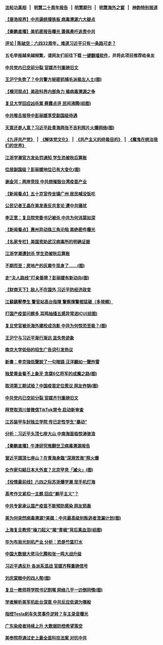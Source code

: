#### [法轮功真相](https://github.com/gfw-breaker/truth/blob/master/README.md?t=0) &nbsp;&nbsp;|&nbsp;&nbsp; [明慧二十周年报告](https://github.com/gfw-breaker/mh-reports/blob/master/README.md?t=0) &nbsp;&nbsp;|&nbsp;&nbsp;[明慧期刊](https://github.com/gfw-breaker/mh-qikan) &nbsp;&nbsp;|&nbsp;&nbsp; [明慧海外之窗](https://github.com/gfw-breaker/mh-news/blob/master/README.md?t=0) &nbsp;&nbsp;|&nbsp;&nbsp; [神韵特别报道](https://github.com/gfw-breaker/mh-news/blob/master/shenyun.md?t=0)
#### [ 【唐浩视界】中共逼统撞铁板 病毒溯源六大疑点](https://github.com/gfw-breaker/banned-news3/blob/master/pages/nsc413/n13007758.md)
#### [ 【秦鹏直播】美机密报告曝光 蓬佩奥吁追责中共](https://github.com/gfw-breaker/banned-news3/blob/master/pages/nsc413/n13008611.md)
#### [ 评论 | 陈破空：六四32周年，难道习近平只有一条路可走？](https://github.com/gfw-breaker/banned-news3/blob/master/pages/pinglun/js-06012021130549.md)
#### 五毛举报越来越频繁，请网友们前往下载 [一键翻墙软件](https://github.com/gfw-breaker/ssr-accounts)，并将此项目推荐给亲友
#### [ 中共党内已空前分裂 官媒齐刊重磅旧文](https://github.com/gfw-breaker/banned-news3/blob/master/pages/nf4514/n13009978.md)
#### [ 王沪宁失势了？中共警方秘密抓捕毛派极左人士(图)](https://github.com/gfw-breaker/banned-news3/blob/master/pages/p2/974439.md)
#### [ 【横河观点】美政科界内部角力 揭病毒溯源之争](https://github.com/gfw-breaker/banned-news3/blob/master/pages/nsc413/n13008668.md)
#### [ 复旦大学回应凶杀案 蔡霞点评 民间沸腾(组图)](https://github.com/gfw-breaker/banned-news3/blob/master/pages/p1/974422.md)
#### [ 中共喉舌报导中彭丽媛享受副国级待遇](https://github.com/gfw-breaker/banned-news3/blob/master/pages/nsc413/n13009228.md)
#### [ 天意还是人意？习近平赴青海两张不吉利照片火爆网络(图)](https://github.com/gfw-breaker/banned-news3/blob/master/pages/p2/974466.md)
#### [《九评共产党》](https://github.com/begood0513/9ping.md/blob/master/README.md) &nbsp;|&nbsp; [《解体党文化》](../../../../jtdwh.md/blob/master/README.md)  &nbsp;|&nbsp; [《共产主义的终极目的》](../../../../gczydzjmd.md/blob/master/README.md) &nbsp;|&nbsp; [《魔鬼在统治我们的世界》](../../../../mgztzwmdsj.md/blob/master/README.md) 
#### [ 江浙学潮官方发处罚通知 学生恐被秋后算账](https://github.com/gfw-breaker/banned-news3/blob/master/pages/nsc413/n13007968.md)
#### [ 位居副国级？彭丽媛地位已有大变化(图)](https://github.com/gfw-breaker/banned-news3/blob/master/pages/p2/974456.md)
#### [ 谢金河：两岸竞技 中共想摧毁台湾疫苗产业](https://github.com/gfw-breaker/banned-news3/blob/master/pages/nsc413/n13007500.md)
#### [ 【新闻看点】五十京官传坐镇广州 居民喊没饭吃](https://github.com/gfw-breaker/banned-news3/blob/master/pages/nsc413/n13011232.md)
#### [ 公民记者王晶在美发表反共言论 遭中共骚扰](https://github.com/gfw-breaker/banned-news3/blob/master/pages/nsc413/n13009411.md)
#### [ 李正宽：复旦院党委书记被杀 中共为何讳莫如深](https://github.com/gfw-breaker/banned-news3/blob/master/pages/nf4514/n13006751.md)
#### [ 【新闻看点】惠州异动珠三角沦陷 美绝密件曝光](https://github.com/gfw-breaker/banned-news3/blob/master/pages/nsc413/n13008558.md)
#### [ 【名家专栏】美国资助武汉病毒所的明确证据](https://github.com/gfw-breaker/banned-news3/blob/master/pages/nsc413/n13007706.md)
#### [ 江浙学潮遭封杀 学生恐被秋后算账](https://github.com/gfw-breaker/banned-news3/blob/master/pages/nf4514/n13007968.md)
#### [ 不期而至：房地产的灰犀牛现身了……(图)](https://github.com/gfw-breaker/banned-news3/blob/master/pages/p5/974434.md)
#### [ 走“夫人路线”打亲善牌？彭丽媛有新动向(图)](https://github.com/gfw-breaker/banned-news3/blob/master/pages/p2/974356.md)
#### [ 【财商天下】敌人不在国外 习近平防经济政变](https://github.com/gfw-breaker/banned-news3/blob/master/pages/nsc413/n13010793.md)
#### [ 江蘇鎮壓學生 警官站高台指揮 警察揮警棍猛砸（多視頻）](https://github.com/gfw-breaker/banned-news3/blob/master/pages/soh5/513713.md)
#### [ 打国产疫苗问题多 耳鸣抽搐五感异常进ICU(组图)](https://github.com/gfw-breaker/banned-news3/blob/master/pages/p1/974377.md)
#### [ 复旦党官被杀海外建校成泡影 中共为何惊恐至极？(图)](https://github.com/gfw-breaker/banned-news3/blob/master/pages/p2/974447.md)
#### [ 王沪宁与习近平渐行渐远 显失势迹象](https://github.com/gfw-breaker/banned-news3/blob/master/pages/nsc413/n13011964.md)
#### [ 南京大学低俗的招生广告词引发热议](https://github.com/gfw-breaker/banned-news3/blob/master/pages/nsc413/n13009797.md)
#### [ 新書：李克強低聲說了一句暗語 汪洋聽如一聲炸雷](https://github.com/gfw-breaker/banned-news3/blob/master/pages/soh5/514226.md)
#### [ 独爱黄金看不上象牙 贪腐6亿将军的成魔之路(图)](https://github.com/gfw-breaker/banned-news3/blob/master/pages/p2/974418.md)
#### [ 取消第三期试验？中国疫苗定位惹议 网友炸锅(图)](https://github.com/gfw-breaker/banned-news3/blob/master/pages/p1/974405.md)
#### [ 中共党内已空前分裂 官媒齐刊重磅旧文](https://github.com/gfw-breaker/banned-news3/blob/master/pages/nsc413/n13009978.md)
#### [ 拜登取消川普微信TikTok禁令 启动新审查](https://github.com/gfw-breaker/banned-news3/blob/master/pages/nf4514/n13010792.md)
#### [ 江苏装甲车封独立学院 传已定性学生“暴动”](https://github.com/gfw-breaker/banned-news3/blob/master/pages/prog204/a103138951.md)
#### [ 分析：习近平头顶七座大山 中南海面临惊涛骇浪](https://github.com/gfw-breaker/banned-news3/blob/master/pages/prog1138/a103137696.md)
#### [ 【秦鹏直播】牛津研究推翻世卫病毒溯源报告](https://github.com/gfw-breaker/banned-news3/blob/master/pages/nsc413/n13011265.md)
#### [ 習近平頭頂七座山？在青海身臨“深淵苦海”照火爆](https://github.com/gfw-breaker/banned-news3/blob/master/pages/soh5/513839.md)
#### [ 女作家勾結日本大外宣？北京罕見「滅火」(图)](https://github.com/gfw-breaker/banned-news3/blob/master/pages/p1/974533.md)
#### [ 【役情最前线】六四之际苏浙爆学潮 现手机灯海](https://github.com/gfw-breaker/banned-news3/blob/master/pages/nsc413/n13008513.md)
#### [ 高考作文紧扣一主题 回应“躺平主义”？](https://github.com/gfw-breaker/banned-news3/blob/master/pages/nsc413/n13007534.md)
#### [ 中共专家承认国产疫苗不能预防感染 网友怒轰](https://github.com/gfw-breaker/banned-news3/blob/master/pages/prog204/a103137992.md)
#### [ 美为何突然病毒溯源?美媒：中共最高级别叛逃者泄漏计划(图)](https://github.com/gfw-breaker/banned-news3/blob/master/pages/p9/974475.md)
#### [ 上海复旦教师“操刀起义”揭“青椒”背后真血泪(组图)](https://github.com/gfw-breaker/banned-news3/blob/master/pages/p1/974527.md)
#### [ 华为布局光刻机产业 分析：恐是竹篮打水](https://github.com/gfw-breaker/banned-news3/blob/master/pages/nsc413/n13011844.md)
#### [ 中国大数据大佬马化腾和张一鸣大战升级](https://github.com/gfw-breaker/banned-news3/blob/master/pages/nf4514/n13008825.md)
#### [ 习近平遇反扑 各派系混战 官媒齐释重磅信号](https://github.com/gfw-breaker/banned-news3/blob/master/pages/prog1138/a103139289.md)
#### [ 刘庆棠眼中的四人帮(图)](https://github.com/gfw-breaker/banned-news3/blob/master/pages/p6/973433.md)
#### [ 复旦一教师将学院书记割喉 网络几乎一边倒同情(图)](https://github.com/gfw-breaker/banned-news3/blob/master/pages/p2/974320.md)
#### [ 学者解析美军机赴台深意 中共反应低调为哪般](https://github.com/gfw-breaker/banned-news3/blob/master/pages/nsc413/n13011203.md)
#### [ 指控Tesla刹车失灵事件逆转？车主录音曝光](https://github.com/gfw-breaker/banned-news3/blob/master/pages/nsc413/n13010004.md)
#### [ 广东染疫者持续上升 大数据防控希望落空](https://github.com/gfw-breaker/banned-news3/blob/master/pages/nsc413/n13009378.md)
#### [ 美参院将通过史上最全面科技法案 对抗中共](https://github.com/gfw-breaker/banned-news3/blob/master/pages/nf4514/n13007924.md)

